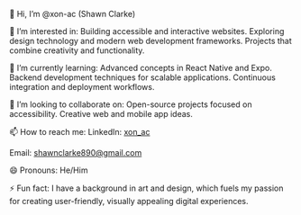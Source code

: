 👋 Hi, I’m @xon-ac (Shawn Clarke)

👀 I’m interested in:
Building accessible and interactive websites.
Exploring design technology and modern web development frameworks.
Projects that combine creativity and functionality.

🌱 I’m currently learning:
Advanced concepts in React Native and Expo.
Backend development techniques for scalable applications.
Continuous integration and deployment workflows.

💞️ I’m looking to collaborate on:
Open-source projects focused on accessibility.
Creative web and mobile app ideas.

📫 How to reach me:
LinkedIn: [xon_ac](https://www.linkedin.com/in/xon-ac/)

Email: shawnclarke890@gmail.com

😄 Pronouns:
He/Him

⚡ Fun fact:
I have a background in art and design, which fuels my passion for creating user-friendly, visually appealing digital experiences.


<!---
xon-ac/xon-ac is a ✨ special ✨ repository because its `README.md` (this file) appears on your GitHub profile.
You can click the Preview link to take a look at your changes.
--->
